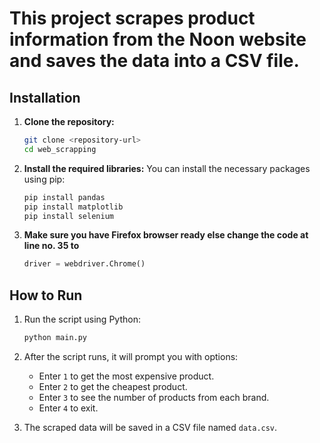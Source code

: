 # This project scrapes product information from the Noon website and saves the data into a CSV file.

## Installation

1. **Clone the repository:**
   ```bash
   git clone <repository-url>
   cd web_scrapping
   ```

2. **Install the required libraries:**
   You can install the necessary packages using pip:
   ```bash
   pip install pandas
   pip install matplotlib
   pip install selenium
   ```

3. **Make sure you have Firefox browser ready else change the code at line no. 35 to**
   ```python
   driver = webdriver.Chrome()
   ```
   
## How to Run

1. Run the script using Python:
   ```bash
   python main.py
   ```

2. After the script runs, it will prompt you with options:
   - Enter `1` to get the most expensive product.
   - Enter `2` to get the cheapest product.
   - Enter `3` to see the number of products from each brand.
   - Enter `4` to exit.

3. The scraped data will be saved in a CSV file named `data.csv`.
```
